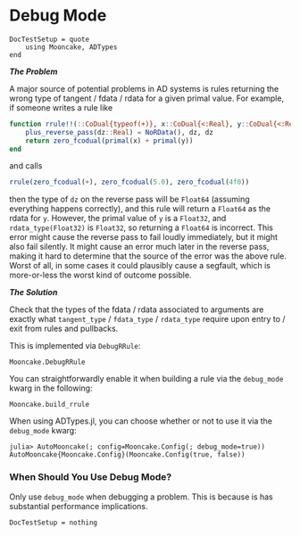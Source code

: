 # Debug Mode

```@meta
DocTestSetup = quote
    using Mooncake, ADTypes
end
```


_**The Problem**_

A major source of potential problems in AD systems is rules returning the wrong type of tangent / fdata / rdata for a given primal value.
For example, if someone writes a rule like
```julia
function rrule!!(::CoDual{typeof(+)}, x::CoDual{<:Real}, y::CoDual{<:Real})
    plus_reverse_pass(dz::Real) = NoRData(), dz, dz
    return zero_fcodual(primal(x) + primal(y))
end
```
and calls
```julia
rrule(zero_fcodual(+), zero_fcodual(5.0), zero_fcodual(4f0))
```
then the type of `dz` on the reverse pass will be `Float64` (assuming everything happens correctly), and this rule will return a `Float64` as the rdata for `y`.
However, the primal value of `y` is a `Float32`, and `rdata_type(Float32)` is `Float32`, so returning a `Float64` is incorrect.
This error might cause the reverse pass to fail loudly immediately, but it might also fail silently.
It might cause an error much later in the reverse pass, making it hard to determine that the source of the error was the above rule.
Worst of all, in some cases it could plausibly cause a segfault, which is more-or-less the worst kind of outcome possible.


_**The Solution**_

Check that the types of the fdata / rdata associated to arguments are exactly what `tangent_type` / `fdata_type` / `rdata_type` require upon entry to / exit from rules and pullbacks.

This is implemented via `DebugRRule`:
```@docs
Mooncake.DebugRRule
```

You can straightforwardly enable it when building a rule via the `debug_mode` kwarg in the following:
```@docs
Mooncake.build_rrule
```

When using ADTypes.jl, you can choose whether or not to use it via the `debug_mode` kwarg:
```jldoctest
julia> AutoMooncake(; config=Mooncake.Config(; debug_mode=true))
AutoMooncake{Mooncake.Config}(Mooncake.Config(true, false))
```

### When Should You Use Debug Mode?

Only use `debug_mode` when debugging a problem.
This is because is has substantial performance implications.


```@meta
DocTestSetup = nothing
```
